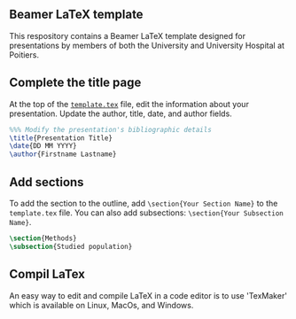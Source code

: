 ## Beamer LaTeX template

This respository contains a Beamer LaTeX template designed for presentations by members of both the University and University Hospital at Poitiers.

## Complete the title page

At the top of the [`template.tex`](template.tex) file, edit the information about your presentation. Update the author, title, date, and author fields. 

```latex
%%% Modify the presentation's bibliographic details
\title{Presentation Title}
\date{DD MM YYYY}
\author{Firstname Lastname}
```
## Add sections

To add the section to the outline, add `\section{Your Section Name}` to the `template.tex` file.  You can also add subsections: `\section{Your Subsection Name}`.

```latex
\section{Methods}
\subsection{Studied population}
```

## Compil LaTex

An easy way to edit and compile LaTeX in a code editor is to use 'TexMaker' which is available on Linux, MacOs, and Windows.
